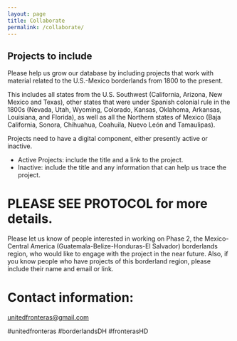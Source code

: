 ```yaml
---
layout: page
title: Collaborate
permalink: /collaborate/
---
```

## Projects to include

Please help us grow our database by including projects that work with material related to the U.S.-Mexico borderlands from 1800 to the present.

This includes all states from the U.S. Southwest (California, Arizona, New Mexico and Texas), other states that were under Spanish colonial rule in the 1800s (Nevada, Utah, Wyoming, Colorado, Kansas, Oklahoma, Arkansas, Louisiana, and Florida), as well as all the Northern states of Mexico (Baja California, Sonora, Chihuahua, Coahuila, Nuevo León and Tamaulipas).

Projects need to have a digital component, either presently active or inactive.

<ul>
<li>Active Projects: include the title and a link to the project.</li>

<li>Inactive: include the title and any information that can help us trace the project.</li>
</ul>
<h1>PLEASE SEE PROTOCOL for more details.</h1>

Please let us know of people interested in working on Phase 2, the Mexico-Central America (Guatemala-Belize-Honduras-El Salvador) borderlands region, who would like to engage with the project in the near future. Also, if you know people who have projects of this borderland region, please include their name and email or link.    

<h1>Contact information:</h1>

unitedfronteras@gmail.com

#unitedfronteras #borderlandsDH #fronterasHD
